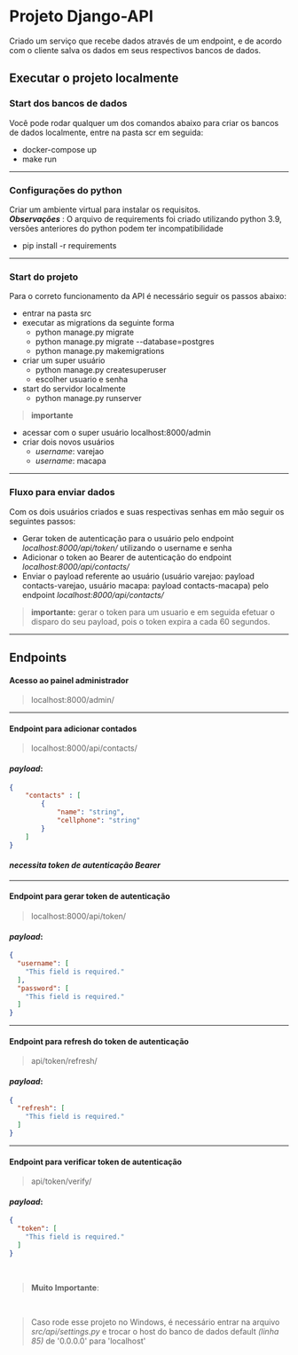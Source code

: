 # Projeto Django-API
Criado um serviço que recebe dados através de um endpoint, e de acordo com o cliente salva os dados em seus respectivos bancos de dados.

## Executar o projeto localmente

### Start dos bancos de dados
Você pode rodar qualquer um dos comandos abaixo para criar os bancos de dados localmente, entre na pasta scr em seguida:
- docker-compose up
- make run

---
### Configurações do python
Criar um ambiente virtual para instalar os requisitos.
<br />
**_Observações_** : O arquivo de requirements foi criado utilizando python 3.9, versões anteriores do python podem ter incompatibilidade

- pip install -r requirements

---
### Start do projeto
Para o correto funcionamento da API é necessário seguir os passos abaixo:

- entrar na pasta src
- executar as migrations da seguinte forma
    - python manage.py migrate
    - python manage.py migrate --database=postgres
    - python manage.py makemigrations
- criar um super usuário
    - python manage.py createsuperuser
    - escolher usuario e senha
- start do servidor localmente
    - python manage.py runserver

>**importante**
- acessar com o super usuário localhost:8000/admin
- criar dois novos usuários
    - _username_: varejao
    - _username_: macapa
---
### Fluxo para enviar dados
Com os dois usuários criados e suas respectivas senhas em mão seguir os seguintes passos:
- Gerar token de autenticação para o usuário pelo endpoint _localhost:8000/api/token/_ utilizando o username e senha
- Adicionar o token ao Bearer de autenticação do endpoint _localhost:8000/api/contacts/_
- Enviar o payload referente ao usuário (usuário varejao: payload contacts-varejao, usuário macapa: payload contacts-macapa) pelo endpoint _localhost:8000/api/contacts/_
>**importante:** gerar o token para um usuario e em seguida efetuar o disparo do seu payload, pois o token expira a cada 60 segundos.


---
## Endpoints

#### Acesso ao painel administrador
> localhost:8000/admin/

---
#### Endpoint para adicionar contados
> localhost:8000/api/contacts/

#### **_payload_:**
```json
{
    "contacts" : [
        {
            "name": "string",
            "cellphone": "string"
        }
    ]
}
```
#### _necessita token de autenticação Bearer_
---
#### Endpoint para gerar token de autenticação
>localhost:8000/api/token/
#### **_payload_:**
```json
{
  "username": [
    "This field is required."
  ],
  "password": [
    "This field is required."
  ]
}
```
---
#### Endpoint para refresh do token de autenticação
>api/token/refresh/
#### **_payload_:**
```json
{
  "refresh": [
    "This field is required."
  ]
}
```
---
#### Endpoint para verificar token de autenticação
>api/token/verify/
#### **_payload_:**
```json
{
  "token": [
    "This field is required."
  ]
}
```
<br />

> **Muito Importante**:
<br>

> Caso rode esse projeto no Windows, é necessário entrar na arquivo _src/api/settings.py_ e trocar o host do banco de dados default _(linha 85)_ de '0.0.0.0' para 'localhost'
